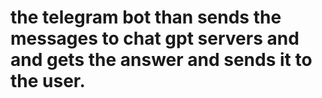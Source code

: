 # the telegram bot than sends the messages to chat gpt servers and and gets the answer and sends it to the user.
